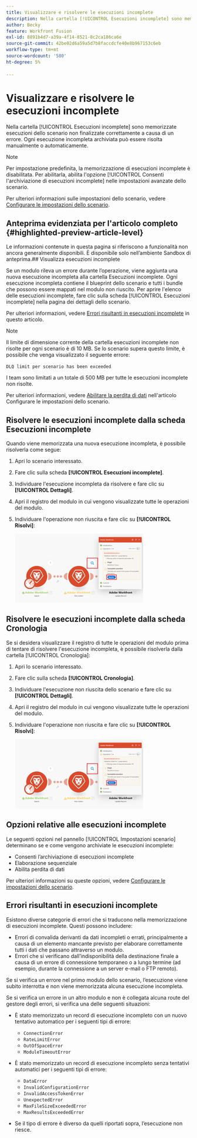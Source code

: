 ```yaml
---
title: Visualizzare e risolvere le esecuzioni incomplete
description: Nella cartella [!UICONTROL Esecuzioni incomplete] sono memorizzate esecuzioni dello scenario non finalizzate correttamente a causa di un errore. Ogni esecuzione incompleta archiviata può essere risolta manualmente o automaticamente.
author: Becky
feature: Workfront Fusion
exl-id: 8891b4d7-a39a-4f14-8521-8c2ca186ca6e
source-git-commit: 42be02d6a59a5d7b8faccdcfe40e8b967153c6eb
workflow-type: tm+mt
source-wordcount: '580'
ht-degree: 5%

---
```


# Visualizzare e risolvere le esecuzioni incomplete

Nella cartella [!UICONTROL Esecuzioni incomplete] sono memorizzate esecuzioni dello scenario non finalizzate correttamente a causa di un errore. Ogni esecuzione incompleta archiviata può essere risolta manualmente o automaticamente.

>[!NOTE]
>
>Per impostazione predefinita, la memorizzazione di esecuzioni incomplete è disabilitata. Per abilitarla, abilita l&#39;opzione [!UICONTROL Consenti l&#39;archiviazione di esecuzioni incomplete] nelle impostazioni avanzate dello scenario.
>
>Per ulteriori informazioni sulle impostazioni dello scenario, vedere [Configurare le impostazioni dello scenario](/help/workfront-fusion/create-scenarios/config-scenarios-settings/configure-scenario-settings.md).

## Anteprima evidenziata per l&#39;articolo completo {#highlighted-preview-article-level}

<span class="preview">Le informazioni contenute in questa pagina si riferiscono a funzionalità non ancora generalmente disponibili. È disponibile solo nell’ambiente Sandbox di anteprima.</span>## Visualizza esecuzioni incomplete

Se un modulo rileva un errore durante l’operazione, viene aggiunta una nuova esecuzione incompleta alla cartella Esecuzioni incomplete. Ogni esecuzione incompleta contiene il blueprint dello scenario e tutti i bundle che possono essere mappati nel modulo non riuscito. Per aprire l&#39;elenco delle esecuzioni incomplete, fare clic sulla scheda [!UICONTROL Esecuzioni incomplete] nella pagina dei dettagli dello scenario.

<!--

![Incomplete executions tab](assets/incomplete-executions-tab-350x102.png)

-->

Per ulteriori informazioni, vedere [Errori risultanti in esecuzioni incomplete](#errors-resulting-into-incomplete-executions) in questo articolo.

>[!NOTE]
>
>Il limite di dimensione corrente della cartella esecuzioni incomplete non risolte per ogni scenario è di 10 MB. Se lo scenario supera questo limite, è possibile che venga visualizzato il seguente errore:
>
>`DLQ limit per scenario has been exceeded`
>
>I team sono limitati a un totale di 500 MB per tutte le esecuzioni incomplete non risolte.
>
>Per ulteriori informazioni, vedere [Abilitare la perdita di dati](/help/workfront-fusion/create-scenarios/config-scenarios-settings/configure-scenario-settings.md#enable-data-loss) nell&#39;articolo Configurare le impostazioni dello scenario.


## Risolvere le esecuzioni incomplete dalla scheda Esecuzioni incomplete

Quando viene memorizzata una nuova esecuzione incompleta, è possibile risolverla come segue:

1. Apri lo scenario interessato.
1. Fare clic sulla scheda **[!UICONTROL Esecuzioni incomplete]**.
1. Individuare l&#39;esecuzione incompleta da risolvere e fare clic su **[!UICONTROL Dettagli]**.
1. Apri il registro del modulo in cui vengono visualizzate tutte le operazioni del modulo.
1. Individuare l&#39;operazione non riuscita e fare clic su **[!UICONTROL Risolvi]**:

   ![Pulsante Risolvi](assets/resolve-btn-350x188.png)



## Risolvere le esecuzioni incomplete dalla scheda Cronologia

Se si desidera visualizzare il registro di tutte le operazioni del modulo prima di tentare di risolvere l&#39;esecuzione incompleta, è possibile risolverla dalla cartella [!UICONTROL Cronologia]:

1. Apri lo scenario interessato.
1. Fare clic sulla scheda **[!UICONTROL Cronologia]**.
1. Individuare l&#39;esecuzione non riuscita dello scenario e fare clic su **[!UICONTROL Dettagli]**.
1. Apri il registro del modulo in cui vengono visualizzate tutte le operazioni del modulo.
1. Individuare l&#39;operazione non riuscita e fare clic su **[!UICONTROL Risolvi]**:

   ![Pulsante Risolvi](assets/resolve-btn-350x188.png)

## Opzioni relative alle esecuzioni incomplete

Le seguenti opzioni nel pannello [!UICONTROL Impostazioni scenario] determinano se e come vengono archiviate le esecuzioni incomplete:

* Consenti l’archiviazione di esecuzioni incomplete
* Elaborazione sequenziale
* Abilita perdita di dati

Per ulteriori informazioni su queste opzioni, vedere [Configurare le impostazioni dello scenario](/help/workfront-fusion/create-scenarios/config-scenarios-settings/configure-scenario-settings.md).

## Errori risultanti in esecuzioni incomplete

Esistono diverse categorie di errori che si traducono nella memorizzazione di esecuzioni incomplete. Questi possono includere:

* Errori di convalida derivanti da dati incompleti o errati, principalmente a causa di un elemento mancante previsto per elaborare correttamente tutti i dati che passano attraverso un modulo.
* Errori che si verificano dall’indisponibilità della destinazione finale a causa di un errore di connessione temporaneo o a lungo termine (ad esempio, durante la connessione a un server e-mail o FTP remoto).

Se si verifica un errore nel primo modulo dello scenario, l’esecuzione viene subito interrotta e non viene memorizzata alcuna esecuzione incompleta.

Se si verifica un errore in un altro modulo e non è collegata alcuna route del gestore degli errori, si verifica una delle seguenti situazioni:

* È stato memorizzato un record di esecuzione incompleto con un nuovo tentativo automatico per i seguenti tipi di errore:

   * `ConnectionError`
   * `RateLimitError`
   * `OutOfSpaceError`
   * `ModuleTimeoutError`

* È stato memorizzato un record di esecuzione incompleto senza tentativi automatici per i seguenti tipi di errore:

   * `DataError`
   * `InvalidConfigurationError`
   * `InvalidAccessTokenError`
   * `UnexpectedError`
   * `MaxFileSizeExceededError`
   * `MaxResultsExceededError`

* Se il tipo di errore è diverso da quelli riportati sopra, l’esecuzione non riesce.
